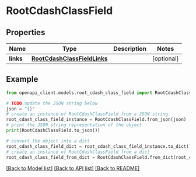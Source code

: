 # RootCdashClassField


## Properties

Name | Type | Description | Notes
------------ | ------------- | ------------- | -------------
**links** | [**RootCdashClassFieldLinks**](RootCdashClassFieldLinks.md) |  | [optional] 

## Example

```python
from openapi_client.models.root_cdash_class_field import RootCdashClassField

# TODO update the JSON string below
json = "{}"
# create an instance of RootCdashClassField from a JSON string
root_cdash_class_field_instance = RootCdashClassField.from_json(json)
# print the JSON string representation of the object
print(RootCdashClassField.to_json())

# convert the object into a dict
root_cdash_class_field_dict = root_cdash_class_field_instance.to_dict()
# create an instance of RootCdashClassField from a dict
root_cdash_class_field_from_dict = RootCdashClassField.from_dict(root_cdash_class_field_dict)
```
[[Back to Model list]](../README.md#documentation-for-models) [[Back to API list]](../README.md#documentation-for-api-endpoints) [[Back to README]](../README.md)


